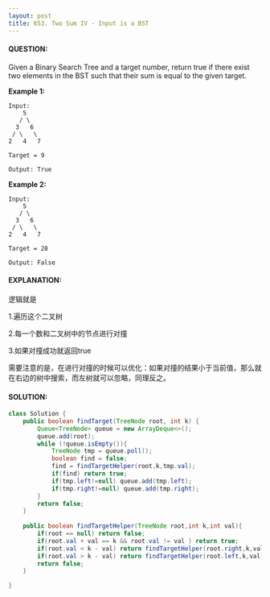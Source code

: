 ```yaml
---
layout: post
title: 653. Two Sum IV - Input is a BST
---
```


#### QUESTION:

Given a Binary Search Tree and a target number, return true if there exist two elements in the BST such that their sum is equal to the given target.

**Example 1:**

```
Input: 
    5
   / \
  3   6
 / \   \
2   4   7

Target = 9

Output: True

```

**Example 2:**

```
Input: 
    5
   / \
  3   6
 / \   \
2   4   7

Target = 28

Output: False
```

#### EXPLANATION:

逻辑就是

1.遍历这个二叉树

2.每一个数和二叉树中的节点进行对撞

3.如果对撞成功就返回true

需要注意的是，在进行对撞的时候可以优化：如果对撞的结果小于当前值，那么就在右边的树中搜索，而左树就可以忽略，同理反之。

#### SOLUTION:

```JAVA
class Solution {
    public boolean findTarget(TreeNode root, int k) {
        Queue<TreeNode> queue = new ArrayDeque<>();
        queue.add(root);
        while (!queue.isEmpty()){
            TreeNode tmp = queue.poll();
            boolean find = false;
            find = findTargetHelper(root,k,tmp.val);
            if(find) return true;
            if(tmp.left!=null) queue.add(tmp.left);
            if(tmp.right!=null) queue.add(tmp.right);
        }
        return false;
    }
    
    public boolean findTargetHelper(TreeNode root,int k,int val){
        if(root == null) return false;
        if(root.val + val == k && root.val != val ) return true;
        if(root.val < k - val) return findTargetHelper(root.right,k,val);
        if(root.val > k - val) return findTargetHelper(root.left,k,val);
        return false;
    }

}
```

